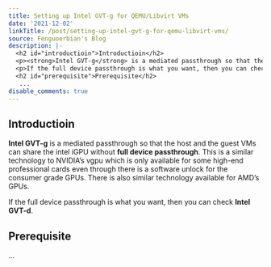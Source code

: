 ```yaml
---
title: Setting up Intel GVT-g for QEMU/Libvirt VMs
date: '2021-12-02'
linkTitle: /post/setting-up-intel-gvt-g-for-qemu-libvirt-vms/
source: Fenguoerbian's Blog
description: |-
  <h2 id="introductioin">Introductioin</h2>
  <p><strong>Intel GVT-g</strong> is a mediated passthrough so that the host and the guest VMs can share the intel iGPU without <strong>full device passthrough</strong>. This is a similar technology to NVIDIA&rsquo;s vgpu which is only available for some high-end professional cards even through there is a software unlock for the consumer grade GPUs. There is also similar technology available for AMD&rsquo;s GPUs.</p>
  <p>If the full device passthrough is what you want, then you can check <strong>Intel GVT-d</strong>.</p>
  <h2 id="prerequisite">Prerequisite</h2>
   ...
disable_comments: true
---
```

<h2 id="introductioin">Introductioin</h2>
<p><strong>Intel GVT-g</strong> is a mediated passthrough so that the host and the guest VMs can share the intel iGPU without <strong>full device passthrough</strong>. This is a similar technology to NVIDIA&rsquo;s vgpu which is only available for some high-end professional cards even through there is a software unlock for the consumer grade GPUs. There is also similar technology available for AMD&rsquo;s GPUs.</p>
<p>If the full device passthrough is what you want, then you can check <strong>Intel GVT-d</strong>.</p>
<h2 id="prerequisite">Prerequisite</h2>
 ...